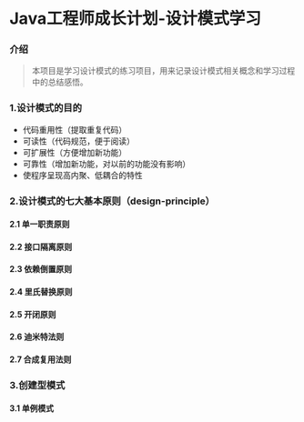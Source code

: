 # Java工程师成长计划-设计模式学习


### 介绍
>本项目是学习设计模式的练习项目，用来记录设计模式相关概念和学习过程中的总结感悟。


### 1.设计模式的目的

* 代码重用性（提取重复代码）
* 可读性（代码规范，便于阅读）
* 可扩展性（方便增加新功能）
* 可靠性（增加新功能，对以前的功能没有影响）
* 使程序呈现高内聚、低耦合的特性


### 2.设计模式的七大基本原则（design-principle）

#### 2.1 单一职责原则

#### 2.2 接口隔离原则

#### 2.3 依赖倒置原则

#### 2.4 里氏替换原则

#### 2.5 开闭原则

#### 2.6 迪米特法则

#### 2.7 合成复用法则


### 3.创建型模式

#### 3.1 单例模式



